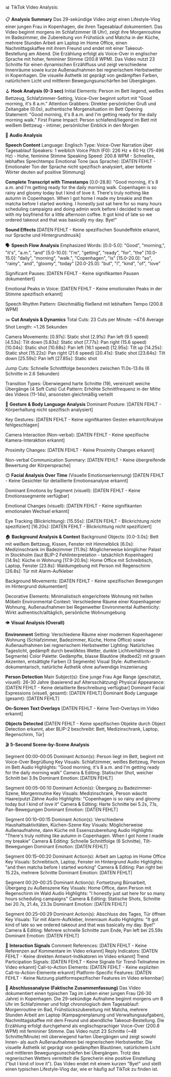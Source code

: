 📊 TikTok Video Analysis:

📋 **Analysis Summary**
Das 29-sekündige Video zeigt einen Lifestyle-Vlog einer jungen Frau in Kopenhagen, die ihren Tagesablauf dokumentiert. Das Video beginnt morgens im Schlafzimmer (8 Uhr), zeigt ihre Morgenroutine im Badezimmer, die Zubereitung von Frühstück und Matcha in der Küche, mehrere Stunden Arbeit am Laptop im Home Office, einen Nachmittagskaffee mit ihrem Freund und endet mit einer Takeout-Bestellung am Abend. Die Erzählung erfolgt als Voice-Over in englischer Sprache mit hoher, femininer Stimme (200.8 WPM). Das Video nutzt 23 Schnitte für einen dynamischen Erzählfluss und zeigt verschiedene Innenräume sowie kurze Außenaufnahmen bei regnerischem Herbstwetter in Kopenhagen. Die visuelle Ästhetik ist geprägt von gedämpften Farben, natürlichem Licht und mittleren Bewegungsunschärfen bei Übergängen.

🪝 **Hook Analysis (0-3 sec)**
Initial Elements: Person im Bett liegend, weißes Bettzeug, Schlafzimmer-Setting, Voice-Over beginnt sofort mit "Good morning, it's 8 a.m."
Attention Grabbers: Direkter persönlicher Gruß und Zeitangabe (0.0s), authentische Morgensituation im Bett
Opening Statement: "Good morning, it's 8 a.m. and I'm getting ready for the daily morning walk."
First Frame Impact: Person schlafend/liegend im Bett mit weißem Bettzeug - intimer, persönlicher Einblick in den Morgen

🎵 **Audio Analysis**

   **Speech Content**
   Language: Englisch
   Type: Voice-Over Narration über Tagesablauf
   Speakers: 1 weiblich
   Voice Pitch (F0): 226 Hz ± 60 Hz (75-496 Hz) - Hohe, feminine Stimme
   Speaking Speed: 200.8 WPM - Schnelles, lebhaftes Sprechtempo
   Emotional Tone (aus Sprache): [DATEN FEHLT - Emotionaler Ton der Sprache nicht spezifisch analysiert, aber betonte Wörter deuten auf positive Stimmung]

   **Complete Transcript with Timestamps**
   [0.0-28.8]: "Good morning, it's 8 a.m. and I'm getting ready for the daily morning walk. Copenhagen is so rainy and gloomy today but I kind of love it. There's truly nothing like autumn in Copenhagen. When I got home I made my breakie and then matcha before I started working. I honestly just sat here for so many hours scheduling campaigns and doing admin work before I decided to meet up with my boyfriend for a little afternoon coffee. It got kind of late so we ordered takeout and that was basically my day. Bye!"

   **Sound Effects**
   [DATEN FEHLT - Keine spezifischen Soundeffekte erkannt, nur Sprache und Hintergrundmusik]

🗣️ **Speech Flow Analysis**
   Emphasized Words:
   [0.0-5.0]: "Good", "morning,", "it's", "a.m.", "and"
   [5.0-10.0]: "I'm", "getting", "ready", "for", "the"
   [10.0-15.0]: "daily", "morning", "walk.", "Copenhagen", "is"
   [15.0-20.0]: "so", "rainy", "and", "gloomy", "today"
   [20.0-25.0]: "but", "I", "kind", "of", "love"
   
   Significant Pauses:
   [DATEN FEHLT - Keine signifikanten Pausen dokumentiert]
   
   Emotional Peaks in Voice:
   [DATEN FEHLT - Keine emotionalen Peaks in der Stimme spezifisch erkannt]
   
   Speech Rhythm Pattern: Gleichmäßig fließend mit lebhaftem Tempo (200.8 WPM)

✂️ **Cut Analysis & Dynamics**
   Total Cuts: 23
   Cuts per Minute: ~47.6
   Average Shot Length: ~1.26 Sekunden

   Camera Movements:
   [0.97s]: Static shot
   [2.91s]: Pan left (9.5 speed)
   [4.53s]: Tilt down
   [5.83s]: Static shot
   [7.77s]: Pan right (15.6 speed)
   [10.04s]: Static shot
   [10.68s]: Pan left (16.1 speed)
   [12.95s]: Tilt up
   [14.25s]: Static shot
   [15.22s]: Pan right (21.6 speed)
   [20.41s]: Static shot
   [23.64s]: Tilt down
   [25.59s]: Pan left
   [27.85s]: Static shot
   
   Jump Cuts:
   Schnelle Schnittfolge besonders zwischen 11.0s-13.6s (6 Schnitte in 2.6 Sekunden)
   
   Transition Types: Überwiegend harte Schnitte (19), vereinzelt weiche Übergänge (4 Soft Cuts)
   Cut Pattern: Erhöhte Schnittfrequenz in der Mitte des Videos (11-14s), ansonsten gleichmäßig verteilt

👐 **Gesture & Body Language Analysis**
   Dominant Posture: [DATEN FEHLT - Körperhaltung nicht spezifisch analysiert]

   Key Gestures:
   [DATEN FEHLT - Keine signifikanten Gesten erkannt/Analyse fehlgeschlagen]
   
   Camera Interaction (Non-verbal):
   [DATEN FEHLT - Keine spezifische Kamera-Interaktion erkannt]
   
   Proximity Changes:
   [DATEN FEHLT - Keine Proximity Changes erkannt]
   
   Non-verbal Communication Summary: [DATEN FEHLT - Keine übergreifende Bewertung der Körpersprache]

😊 **Facial Analysis Over Time** (Visuelle Emotionserkennung)
   [DATEN FEHLT - Keine Gesichter für detaillierte Emotionsanalyse erkannt]
   
   Dominant Emotions by Segment (visuell):
   [DATEN FEHLT - Keine Emotionssegmente verfügbar]
   
   Emotional Changes (visuell):
   [DATEN FEHLT - Keine signifikanten emotionalen Wechsel erkannt]
   
   Eye Tracking (Blickrichtung):
   [15.55s]: [DATEN FEHLT - Blickrichtung nicht spezifiziert]
   [16.20s]: [DATEN FEHLT - Blickrichtung nicht spezifiziert]

🏠 **Background Analysis & Context**
   Background Objects:
   [0.0-3.0s]: Bett mit weißem Bettzeug, Kissen, Fenster mit Himmelblick
   [6.0s]: Medizinschrank im Badezimmer
   [11.9s]: Möglicherweise königlicher Palast in Stockholm (laut BLIP-2 Fehlinterpretation - tatsächlich Kopenhagen)
   [14.9s]: Küche in Wohnung
   [17.9-20.9s]: Home Office mit Schreibtisch, Laptop, Fenster
   [23.8s]: Waldumgebung mit Person mit Regenschirm
   [26.8s]: Tür mit Alarm-Aufkleber
   
   Background Movements:
   [DATEN FEHLT - Keine spezifischen Bewegungen im Hintergrund dokumentiert]
   
   Decorative Elements: Minimalistisch eingerichtete Wohnung mit hellen Möbeln
   Environmental Context: Verschiedene Räume einer Kopenhagener Wohnung, Außenaufnahmen bei Regenwetter
   Environmental Authenticity: Wirkt authentisch/alltäglich, persönliche Wohnumgebung

👁️ **Visual Analysis (Overall)**

   **Environment**
   Setting: Verschiedene Räume einer modernen Kopenhagener Wohnung (Schlafzimmer, Badezimmer, Küche, Home Office) sowie Außenaufnahmen bei regnerischem Herbstwetter
   Lighting: Natürliches Tageslicht, gedämpft durch bewölktes Wetter, dunkle Lichtverhältnisse (9 Segmente)
   Color Palette: Gedämpfte, blasse Blautöne (#adbed2) mit grauen Akzenten, entsättigte Farben (3 Segmente)
   Visual Style: Authentisch-dokumentarisch, natürliche Ästhetik ohne aufwendige Inszenierung

   **Person Detection**
   Main Subject(s): Eine junge Frau
   Age Range (geschätzt, visuell): 26-30 Jahre (basierend auf Altersschätzung)
   Physical Appearance: [DATEN FEHLT - Keine detaillierte Beschreibung verfügbar]
   Dominant Facial Expressions (visuell, gesamt): [DATEN FEHLT]
   Dominant Body Language (gesamt): [DATEN FEHLT]

   **On-Screen Text Overlays**
   [DATEN FEHLT - Keine Text-Overlays im Video erkannt]

   **Objects Detected**
   [DATEN FEHLT - Keine spezifischen Objekte durch Object Detection erkannt, aber BLIP-2 beschreibt: Bett, Medizinschrank, Laptop, Regenschirm, Tür]

🎬 **5-Second Scene-by-Scene Analysis**

   Segment 00:00–00:05
   Dominant Action(s): Person liegt im Bett, beginnt mit Voice-Over Begrüßung
   Key Visuals: Schlafzimmer, weißes Bettzeug, Person im Bett
   Audio Highlights: "Good morning, it's 8 a.m. and I'm getting ready for the daily morning walk"
   Camera & Editing: Statischer Shot, weicher Schnitt bei 3.9s
   Dominant Emotion: [DATEN FEHLT]

   Segment 00:05–00:10
   Dominant Action(s): Übergang zu Badezimmer-Szene, Morgenroutine
   Key Visuals: Medizinschrank, Person wäscht Haare/putzt Zähne
   Audio Highlights: "Copenhagen is so rainy and gloomy today but I kind of love it"
   Camera & Editing: Harte Schnitte bei 5.2s, 7.1s, Pan-Bewegungen
   Dominant Emotion: [DATEN FEHLT]

   Segment 00:10–00:15
   Dominant Action(s): Verschiedene Haushaltsaktivitäten, Küchen-Szene
   Key Visuals: Möglicherweise Außenaufnahme, dann Küche mit Essenszubereitung
   Audio Highlights: "There's truly nothing like autumn in Copenhagen. When I got home I made my breakie"
   Camera & Editing: Schnelle Schnittfolge (6 Schnitte), Tilt-Bewegungen
   Dominant Emotion: [DATEN FEHLT]

   Segment 00:15–00:20
   Dominant Action(s): Arbeit am Laptop im Home Office
   Key Visuals: Schreibtisch, Laptop, Fenster im Hintergrund
   Audio Highlights: "and then matcha before I started working"
   Camera & Editing: Pan right bei 15.22s, mehrere Schnitte
   Dominant Emotion: [DATEN FEHLT]

   Segment 00:20–00:25
   Dominant Action(s): Fortsetzung Büroarbeit, Übergang zu Außenszene
   Key Visuals: Home Office, dann Person mit Regenschirm im Wald
   Audio Highlights: "I honestly just sat here for so many hours scheduling campaigns"
   Camera & Editing: Statische Shots, Schnitte bei 20.7s, 21.4s, 23.3s
   Dominant Emotion: [DATEN FEHLT]

   Segment 00:25–00:29
   Dominant Action(s): Abschluss des Tages, Tür öffnen
   Key Visuals: Tür mit Alarm-Aufkleber, Innenraum
   Audio Highlights: "It got kind of late so we ordered takeout and that was basically my day. Bye!"
   Camera & Editing: Mehrere schnelle Schnitte zum Ende, Pan left bei 25.59s
   Dominant Emotion: [DATEN FEHLT]

🔄 **Interaction Signals**
   Comment References: [DATEN FEHLT - Keine Referenzen auf Kommentare im Video erkannt]
   Reply Indicators: [DATEN FEHLT - Keine direkten Antwort-Indikatoren im Video erkannt]
   Trend Participation Signals: [DATEN FEHLT - Keine Signale für Trend-Teilnahme im Video erkannt]
   Call-to-Action Elements: [DATEN FEHLT - Keine expliziten Call-to-Action-Elemente erkannt]
   Platform-Specific Features: [DATEN FEHLT - Keine Nutzung plattformspezifischer Features im Video erkennbar]

📌 **Abschlussanalyse (Faktische Zusammenfassung)**
Das Video dokumentiert einen typischen Tag im Leben einer jungen Frau (26-30 Jahre) in Kopenhagen. Die 29-sekündige Aufnahme beginnt morgens um 8 Uhr im Schlafzimmer und folgt chronologisch dem Tagesablauf: Morgenroutine im Bad, Frühstückszubereitung mit Matcha, mehrere Stunden Arbeit am Laptop (Kampagnenplanung und Verwaltungsaufgaben), Nachmittagskaffee mit dem Freund und abendliche Takeout-Bestellung. Die Erzählung erfolgt durchgehend als englischsprachiger Voice-Over (200.8 WPM) mit femininer Stimme. Das Video nutzt 23 Schnitte (~48 Schnitte/Minute) mit überwiegend harten Übergängen und zeigt sowohl Innen- als auch Außenaufnahmen bei regnerischem Herbstwetter. Die visuelle Ästhetik ist geprägt von gedämpften Blautönen, natürlichem Licht und mittleren Bewegungsunschärfen bei Übergängen. Trotz des regnerischen Wetters vermittelt die Sprecherin eine positive Einstellung ("but I kind of love it"). Das Video endet mit einem kurzen "Bye!" und stellt einen typischen Lifestyle-Vlog dar, wie er häufig auf TikTok zu finden ist.